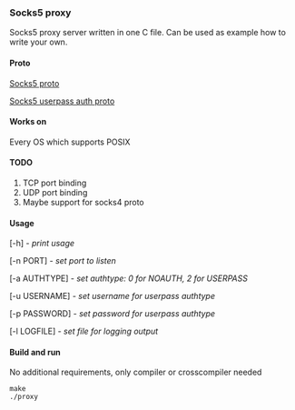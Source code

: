 ### Socks5 proxy
Socks5 proxy server written in one C file. 
Can be used as example how to write your own. 

#### Proto
[Socks5 proto](https://tools.ietf.org/html/rfc1928)

[Socks5 userpass auth proto](https://tools.ietf.org/html/rfc1929)

#### Works on
Every OS which supports POSIX

#### TODO
1. TCP port binding
2. UDP port binding
3. Maybe support for socks4 proto

#### Usage
[-h]		- *print usage*

[-n PORT]	- *set port to listen*

[-a AUTHTYPE]	- *set authtype: 0 for NOAUTH, 2 for USERPASS*

[-u USERNAME]	- *set username for userpass authtype*

[-p PASSWORD]	- *set password for userpass authtype*

[-l LOGFILE]	- *set file for logging output*

#### Build and run
No additional requirements, only compiler or crosscompiler needed

    make
    ./proxy
